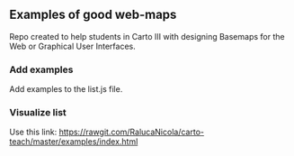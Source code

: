## Examples of good web-maps
Repo created to help students in Carto III with designing Basemaps for the Web or Graphical User Interfaces.

### Add examples
Add examples to the list.js file.

### Visualize list
Use this link: https://rawgit.com/RalucaNicola/carto-teach/master/examples/index.html

